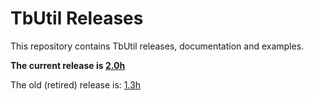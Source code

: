 # TbUtil Releases

This repository contains TbUtil releases, documentation and examples.

**The current release is [2.0h](https://github.com/turbonomic/tbutil/blob/v2.0h/docs/release.md)**

The old (retired) release is: [1.3h](https://github.com/turbonomic/tbutil/blob/v1.3h/docs/release.md)
